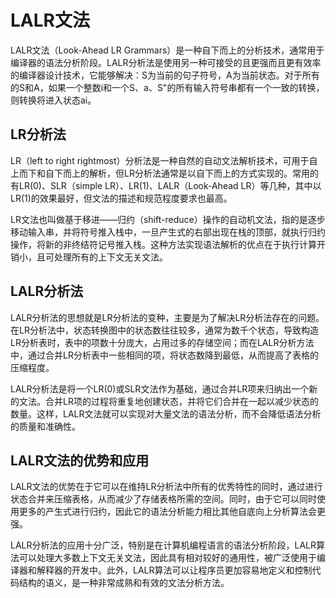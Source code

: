 # LALR文法
LALR文法（Look-Ahead LR Grammars）是一种自下而上的分析技术，通常用于编译器的语法分析阶段。LALR分析法是使用另一种可接受的且更强而且更有效率的编译器设计技术，它能够解决：S为当前的句子符号，A为当前状态。对于所有的S和A，如果一个整数i和一个S、a、S"的所有输入符号串都有一个一致的转换，则转换将进入状态ai。

## LR分析法
LR（left to right rightmost）分析法是一种自然的自动文法解析技术，可用于自上而下和自下而上的解析，但LR分析法通常是以自下而上的方式实现的。常用的有LR(0)、SLR（simple LR）、LR(1)、LALR（Look-Ahead LR）等几种，其中以LR(1)的效果最好，但文法的描述和规范程度要求也最高。

LR文法也叫做基于移进——归约（shift-reduce）操作的自动机文法，指的是逐步移动输入串，并将符号推入栈中，一旦产生式的右部出现在栈的顶部，就执行归约操作，将新的非终结符记号推入栈。这种方法实现语法解析的优点在于执行计算开销小，且可处理所有的上下文无关文法。

## LALR分析法
LALR分析法的思想就是LR分析法的变种，主要是为了解决LR分析法存在的问题。在LR分析法中，状态转换图中的状态数往往较多，通常为数千个状态，导致构造LR分析表时，表中的项数十分庞大，占用过多的存储空间；而在LALR分析方法中，通过合并LR分析表中一些相同的项，将状态数降到最低，从而提高了表格的压缩程度。

LALR分析法是将一个LR(0)或SLR文法作为基础，通过合并LR项来归纳出一个新的文法。合并LR项的过程将重复地创建状态，并将它们合并在一起以减少状态的数量。这样，LALR文法就可以实现对大量文法的语法分析，而不会降低语法分析的质量和准确性。

## LALR文法的优势和应用
LALR文法的优势在于它可以在维持LR分析法中所有的优秀特性的同时，通过进行状态合并来压缩表格，从而减少了存储表格所需的空间。同时，由于它可以同时使用更多的产生式进行归约，因此它的语法分析能力相比其他自底向上分析算法会更强。

LALR分析法的应用十分广泛，特别是在计算机编程语言的语法分析阶段，LALR算法可以处理大多数上下文无关文法，因此具有相对较好的通用性，被广泛使用于编译器和解释器的开发中。此外，LALR算法可以让程序员更加容易地定义和控制代码结构的语义，是一种非常成熟和有效的文法分析方法。